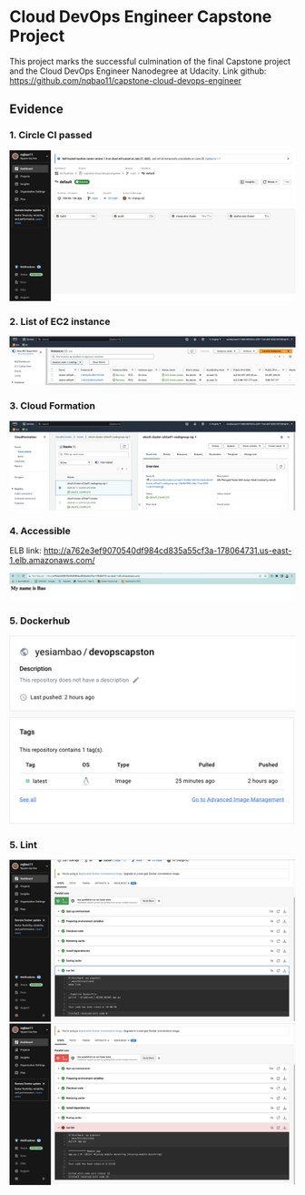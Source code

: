 # Cloud DevOps Engineer Capstone Project

This project marks the successful culmination of the final Capstone project and the Cloud DevOps Engineer Nanodegree at Udacity.
Link github: https://github.com/nqbao11/capstone-cloud-devops-engineer


## Evidence

### 1. Circle CI passed
![CircleCI](./Capture/circleci.png) 

### 2. List of EC2 instance
![EC2](./Capture/ec2.png)

### 3. Cloud Formation
![CloudFormation](./Capture/cloudformation.png)

### 4. Accessible
ELB link: http://a762e3ef9070540df984cd835a55cf3a-178064731.us-east-1.elb.amazonaws.com/

![ELB](./Capture/elb.png)

### 5. Dockerhub
![Dockerhub](./Capture/dockerhub.png)

### 5. Lint

![Lint](./Capture/lint.png)
![LintFailed](./Capture/lintfailed.png)
